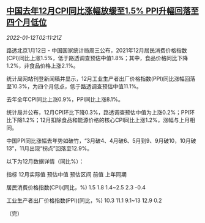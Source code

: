 <!--1641954662000-->
[中国去年12月CPI同比涨幅放缓至1.5% PPI升幅回落至四个月低位](https://cn.reuters.com/article/china-dec-ppi-cpi-0112-idCNKBS2JM04O)
------

<div><i>2022-01-12T02:11:21Z</i></div><p>路透北京1月12日 - 中国国家统计局周三公布，2021年12月居民消费价格指数(CPI)同比上涨1.5%，低于路透调查预估中值1.8%；其中，食品价格同比下降1.2%，非食品价格上涨2.1%。</p><p>统计局网站刊登新闻稿并显示，12月工业生产者出厂价格指数(PPI)同比涨幅回落至10.3%，为四个月低点，低于路透调查预估中值11.1%。</p><p>去年全年CPI同比上涨0.9%，PPI同比上涨8.1%。</p><p>统计局并公布，12月CPI环比下降0.3%，路透调查预估中值为上涨0.2%；PPI环比下降1.2%；12月扣除食品和能源价格的核心CPI同比上涨1.2%，涨幅与上月相同。</p><p>中国PPI同比涨幅去年势如破竹，“3月破4、4月破6、5月到9、9月破10，10月破13”，11月出现“拐点”回落至12.9%。</p><p>以下为12月数据详情（同比%）：</p><p>指标 12月实际值 预估中值 预估区间 前值 上年同期</p><p>居民消费价格指数(CPI)(同比，%) 1.5 1.8 1.4~2.5 2.3 -0.4</p><p>工业生产者出厂价格指数(PPI)(同比，%) 10.3 11.1 9.1~13 12.9 0.2</p><p>（完）</p>
